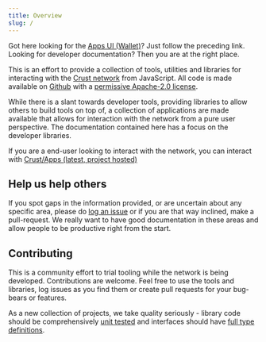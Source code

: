 ```yaml
---
title: Overview
slug: /
---
```


Got here looking for the [Apps UI (Wallet)](https://apps.crust.network/)? Just follow the preceding link. Looking for developer documentation? Then you are at the right place.

This is an effort to provide a collection of tools, utilities and libraries for interacting with the [Crust network](https://crust.network) from JavaScript. All code is made available on [Github](https://github.com/crustio/) with a [permissive Apache-2.0 license](https://en.wikipedia.org/wiki/Apache_License#Version_2.0).

While there is a slant towards developer tools, providing libraries to allow others to build tools on top of, a collection of applications are made available that allows for interaction with the network from a pure user perspective. The documentation contained here has a focus on the developer libraries.

If you are a end-user looking to interact with the network, you can interact with [Crust/Apps (latest, project hosted)](https://apps.crust.network/)


## Help us help others

If you spot gaps in the information provided, or are uncertain about any specific area, please do [log an issue](https://github.com/yashirooooo/geek-zone/issues) or if you are that way inclined, make a pull-request. We really want to have good documentation in these areas and allow people to be productive right from the start.


## Contributing

This is a community effort to trial tooling while the network is being developed. Contributions are welcome. Feel free to use the tools and libraries, log issues as you find them or create pull requests for your bug-bears or features.

As a new collection of projects, we take quality seriously - library code should be comprehensively [unit tested](https://facebook.github.io/jest/) and interfaces should have [full type definitions](http://typescriptlang.org).

